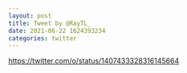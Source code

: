 ```yaml
--- 
layout: post 
title: Tweet by @RayTL_ 
date: 2021-06-22 1624393234 
categories: twitter 
--- 
```

https://twitter.com/o/status/1407433328316145664